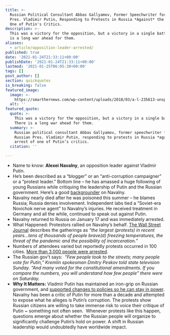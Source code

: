 ```yaml
---
title: >-
  Russian Political Consultant Abbas Gallyamov, Former Speechwriter for Russian
  Pres. Vladimir Putin, Responding to Protests in Russia *Against* the Arrest of
  One of Putin's Critics.
description: >-
  This was a victory for the opposition, but a victory in a single battle. there
  is a long war ahead for them.
aliases:
  - article/opposition-leader-arrested/
published: true
date: '2021-01-24T21:33:11+00:00'
publishDate: '2021-01-24T21:33:11+00:00'
lastmod: '2021-01-25T06:05:38+00:00'
tags: []
post_author: []
section: quickquotes
is_breaking: false
featured_image:
  image: >-
    https://smarthernews.com/wp-content/uploads/2018/03/a-l-235613-unsplash-1-scaled.jpg
  alt: ''
featured_quote:
  quote: >-
    This was a victory for the opposition, but a victory in a single battle.
    There is a long war ahead for them.
  summary: >-
    Russian political consultant Abbas Gallyamov, former speechwriter for
    Russian Pres. Vladimir Putin, responding to protests in Russia *against* the
    arrest of one of Putin’s critics.
  citation: ''

---
```

*   Name to know: **Alexei Navalny**, an opposition leader against Vladmir Putin.
*   He’s been described as a “blogger” or an “anti-corruption campaigner” or a “protest leader.” Bottom line – he has amassed a huge following of young Russians while critiquing the leadership of Putin and the Russian government. Here’s a good [backgrounder](https://www.bbc.com/news/world-europe-16057045) on Navalny.
*   Navalny nearly died after he was poisoned this summer – he blames Russia; Russia denies involvement. Independent labs tied a “Soviet-era Novichok nerve agent” to Navalny’s injuries. He received treatment in Germany and all the while, continued to speak out against Putin.
*   Navalny returned to Russia on January 17 and was immediately arrested.
*   What Happened: Protestors rallied on Navalny’s behalf. [The Wall Street Journal](https://www.wsj.com/articles/russias-putin-faces-rising-discontent-amid-weekend-protests-11611507059?mod=hp_lead_pos8) describes the gatherings as _“the largest (protests) in recent years…tens of thousands of people brave(d) freezing temperatures, the threat of the pandemic and the possibility of incarceration.”_
*   Numbers of attendees varied but reportedly protests occurred in 100 cities. [More than 3,000 people were arrested](https://apnews.com/article/vladimir-putin-moscow-arrests-europe-russia-56e06f50eab494213d09346a5d9b4e69).
*   The Russian gov’t says:  _“Few people took to the streets; many people vote for Putin,” Kremlin spokesman Dmitry Peskov told state television Sunday. “And many voted for the constitutional amendments. If you compare the numbers, you will understand how few people” there were on Saturday._
*   **Why It Matters:** Vladmir Putin has maintained an iron-grip on Russian government, and [supported changes to policies so he can stay in power](https://www.reuters.com/article/us-russia-politics/putin-approves-changes-allowing-him-to-stay-in-power-until-2036-idUSKBN20X1FD). Navalny has been a critic of Putin for more than a decade and attempted to expose what he alleges is Putin’s corruption. The protests show Russian citizens are willing to take immense risk to voice their critique of Putin ~ something not often seen.  Whenever protests like this happen, questions emerge about whether the Russian people will organize to significantly challenge Putin’s hold on power. A shift in Russian leadership would undoubtedly have worldwide impact.